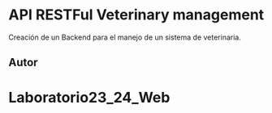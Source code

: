 
# API RESTFul Veterinary management

Creación de un Backend para el manejo de un sistema de veterinaria.


## Autor

# Laboratorio23_24_Web
